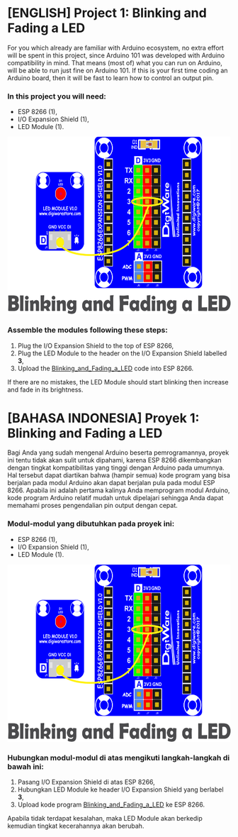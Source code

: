 # [ENGLISH] Project 1: Blinking and Fading a LED
For you which already are familiar with Arduino ecosystem, no extra effort will be spent in this project, since Arduino 101 was developed with Arduino compatibility in mind. That means (most of) what you can run on Arduino, will be able to run just fine on Arduino 101. If this is your first time coding an Arduino board, then it will be fast to learn how to control an output pin.

### In this project you will need:
* ESP 8266 (1),
* I/O Expansion Shield (1),
* LED Module (1).

<img src="/images/01_blinking_and_fading_led.png" height="400">

### Assemble the modules following these steps:
1. Plug the I/O Expansion Shield to the top of ESP 8266,
2. Plug the LED Module to the header on the I/O Expansion Shield labelled **3**,
3. Upload the [Blinking_and_Fading_a_LED](/01_Blinking_and_Fading_a_LED/Blinking_and_Fading_a_LED) code into ESP 8266.

If there are no mistakes, the LED Module should start blinking then increase and fade in its brightness.

# [BAHASA INDONESIA] Proyek 1: Blinking and Fading a LED
Bagi Anda yang sudah mengenal Arduino beserta pemrogramannya, proyek ini tentu tidak akan sulit untuk dipahami, karena ESP 8266 dikembangkan dengan tingkat kompatibilitas yang tinggi dengan Arduino pada umumnya. Hal tersebut dapat diartikan bahwa (hampir semua) kode program yang bisa berjalan pada modul Arduino akan dapat berjalan pula pada modul ESP 8266. Apabila ini adalah pertama kalinya Anda memprogram modul Arduino, kode program Arduino relatif mudah untuk dipelajari sehingga Anda dapat memahami proses pengendalian pin output dengan cepat.

### Modul-modul yang dibutuhkan pada proyek ini:
* ESP 8266 (1),
* I/O Expansion Shield (1),
* LED Module (1).

<img src="/images/01_blinking_and_fading_led.png" height="400">

### Hubungkan modul-modul di atas mengikuti langkah-langkah di bawah ini:
1. Pasang I/O Expansion Shield di atas ESP 8266,
2. Hubungkan LED Module ke header I/O Expansion Shield yang berlabel **3**,
3. Upload kode program [Blinking_and_Fading_a_LED](/01_Blinking_and_Fading_a_LED/Blinking_and_Fading_a_LED) ke ESP 8266.

Apabila tidak terdapat kesalahan, maka LED Module akan berkedip kemudian tingkat kecerahannya akan berubah.
